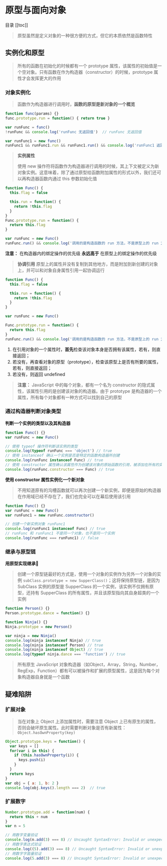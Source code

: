 
# 原型与面向对象

目录
[[toc]]

> 原型虽然是定义对象的一种很方便的方式，但它的本质依然是函数特性

## 实例化和原型

> 所有的函数在初始化的时候都有一个 prototype 属性，该属性的初始值是一个空对象。只有函数在作为构造器（constructor）的时候，prototype 属性才会发挥更大的作用

### 对象实例化

> 函数作为构造器进行调用时，**函数的原型是新对象的一个概览**

```js
function func(params) {}
func.prototype.run = function() { return true }

var runFunc = func()
!runFunc && console.log('runFunc 无返回值')  // runFunc 无返回值

var runFunc1 = new func()
runFunc1 && runFunc1.run && runFunc1.run() && console.log('runFunc1 返回值为 true')  // runFunc1 返回值为 true
```

> **实例属性**
>
> 使用 new 操作符将函数作为构造器进行调用的时候，其上下文被定义为新对象实例。这意味着，除了通过原型给函数附加属性的形式以外，我们还可以再构造器函数内通过 this 参数初始化值

```js
function Func() {
  this.flag = false

  this.run = function() {
    return !this.flag
  }
}
Func.prototype.run = function() {
  return this.flag
}

var runFunc = new Func()
runFunc.run() && console.log('调用的是构造函数的 run 方法，不是原型上的 run 方法')
```

**注意：** 在构造器内的绑定操作的优先级 **永远高于** 在原型上的绑定操作的优先级

> **协调引用** 原型上的属性并没有复制到其他地方，而是附加到新创建的对象上，并可以和对象自身属性引用一起协调运行

```js
function Func() {
  this.flag = false

  this.run = function() {
    return !this.flag
  }
}

var runFunc = new Func()

Func.prototype.run = function() {
  return this.flag
}
runFunc.run() && console.log('调用的是构造函数的 run 方法，不是原型上的 run 方法')
```

1. 在引用对象的一个属性时，**首先**检查该对象本身是否拥有该属性，若有，则直接返回；
2. 若没有，再查看对象的原型（prototype），检查该原型上是否有所要的属性，若有，则直接返回；
3. 若没有，则返回 undefined

> **注意：** JavaScript 中的每个对象，都有一个名为 constructor 的隐式属性，该属性引用的是创建该对象的构造器。由于 prototype 是构造器的一个属性，所有每个对象都有一种方式可以找到自己的原型

### 通过构造器判断对象类型

**判断一个实例的类型以及其构造器**

```js
function Func() {}
var runFunc = new Func()

// 使用 typeof 操作符判断该实例的类型
console.log(typeof runFunc === 'object') // true
// 使用 instanceof 确认一个实例是否是特定的函数构造器所创建
console.log(runFunc instanceof Func) // true
// 使用 constructor 属性确认该属性作为创建该对象的原始函数的引用，被添加在所有的实例上
console.log(runFunc.constructor === Func) // true
```

**使用 constructor 属性实例化一个新对象**

> 不用知道原有的沟槽函数就可以再次创建一个新实例，即便是原始的构造器在作用域已经不存在了，我们也完全可以在幕后使用该引用

```js
function Func() {}
var runFunc = new Func()
var runFunc1 = new runFunc.constructor()

// 创建一个新实例对象 runFunc1
console.log(runFunc1 instanceof Func) // true
// runFunc 和 runFunc1 不是同一个对象，也不是同一个实例
console.log(runFunc === runFunc1) // false
```

### 继承与原型链

**用原型实现继承**🐂

> 创建一个原型链最好的方式是，使用一个对象的实例作为另外一个对象的实例 `subClass.prototype = new SupperClass()`；这将保持原型链，是因为 SubClass 实例的原型是 SupperClass 的一个实例，该实例不仅拥有原型，还持有 SupperClass 的所有属性，并且该原型指向其自身超类的一个实例

```js
function Person() {}
Person.prototype.dance = function() {}

function Ninja() {}
Ninja.prototype = new Person()

var ninja = new Ninja()
console.log(ninja instanceof Ninja) // true
console.log(ninja instanceof Person) // true
console.log(ninja instanceof Object) // true
console.log(typeof ninja.dance === 'function') // true
```

> 所有原生 JavaScript 对象构造器（如Object，Array，String，Number，RegExp，Function）都有可以被操作和扩展的原型属性，这是因为每个对象构造器自身就是一个函数

## 疑难陷阱

### 扩展对象

> 当在对象上 Object 上添加属性时，需要注意 Object 上已有原生的属性，否则会破坏原生属性。此时需要判断对象是否有新属性：`Object.hasOwnProperty(key)`

```js
Object.prototype.keys = function() {
  var keys = []
  for(var i in this) {
    if (this.hasOwnProperty(i)) {
      keys.push(i)
    }
  }
  return keys
}
var obj = { a: 1, b: 2 }
console.log(obj.keys().length === 2)  // true
```

### 扩展数字

```js
Number.prototype.add = function(num) {
  return this + num
}
var n = 5

// 用数字变量验证
console.log(n.add(3) === 8) // Uncaught SyntaxError: Invalid or unexpected token（语法解析器不能处理字面量）
// 用数字表达式验证
console.log((5).add(3) === 8) // Uncaught SyntaxError: Invalid or unexpected token（语法解析器不能处理字面量）
// 用数字字面量验证
console.log(5.add(3) === 8) // Uncaught SyntaxError: Invalid or unexpected token（语法解析器不能处理字面量）
```
